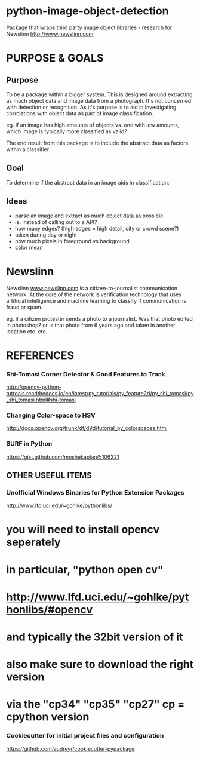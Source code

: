 # python-image-object-detection
Package that wraps third party image object libraries - research for 
Newslinn http://www.newslinn.com

# PURPOSE & GOALS

## Purpose
To be a package within a bigger system. This is designed around extracting as much
object data and image data from a photograph. It's not concerned with detection
or recognition. As it's purpose is to aid in investigating corrolations with object data as
part of image classification.

eg. if an image has high amounts of objects vs. one with low amounts, which image
is typically more classified as valid?

The end result from this package is to include the abstract data as factors within
a classifier. 

## Goal
To determine if the abstract data in an image aids in classification.

## Ideas
- parse an image and extract as much object data as possible
- ie. instead of calling out to a API?
- how many edges? (high edges = high detail, city or crowd scene?)
- taken during day or night
- how much pixels in foreground vs background
- color mean

# Newslinn
Newslinn www.newslinn.com is a citizen-to-journalist communication 
network. At the core of the network is verification technology that uses
artificial intelligence and machine learning to classify if 
communication is fraud or spam.

eg. if a citizen protester sends a photo to a journalist. Was that photo
edited in photoshop? or is that photo from 6 years ago and taken in 
another location etc. etc.

# REFERENCES


### Shi-Tomasi Corner Detector & Good Features to Track
http://opencv-python-tutroals.readthedocs.io/en/latest/py_tutorials/py_feature2d/py_shi_tomasi/py_shi_tomasi.html#shi-tomasi


### Changing Color-space to HSV 
http://docs.opencv.org/trunk/df/d9d/tutorial_py_colorspaces.html



### SURF in Python
https://gist.github.com/moshekaplan/5106221
















## OTHER USEFUL ITEMS

### Unofficial Windows Binaries for Python Extension Packages
http://www.lfd.uci.edu/~gohlke/pythonlibs/

# you will need to install opencv seperately
# in particular, "python open cv"
# http://www.lfd.uci.edu/~gohlke/pythonlibs/#opencv
# and typically the 32bit version of it
# also make sure to download the right version
# via the "cp34" "cp35" "cp27" cp = cpython version

### Cookiecutter for initial project files and configuration
https://github.com/audreyr/cookiecutter-pypackage


